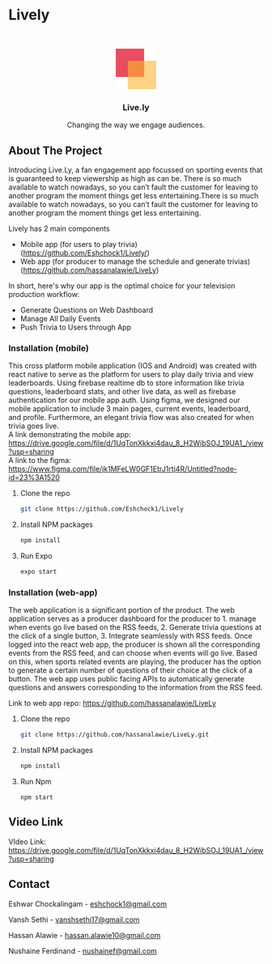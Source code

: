 # Lively

<br />
<p align="center">
  <a href="https://github.com/othneildrew/Best-README-Template">
    <img src="assets/logo.png" alt="Logo" width="80" height="80">
  </a>

  <h3 align="center">Live.ly</h3>

  <p align="center">
    Changing the way we engage audiences.
</p>

## About The Project

Introducing Live.Ly, a fan engagement app focussed on sporting events that is guaranteed to keep viewership as high as can be. There is so much available to watch nowadays, so you can’t fault the customer for leaving to another program the moment things get less entertaining.There is so much available to watch nowadays, so you can’t fault the customer for leaving to another program the moment things get less entertaining.

Lively has 2 main components
* Mobile app (for users to play trivia) (https://github.com/Eshchock1/Lively/)
* Web app (for producer to manage the schedule and generate trivias) (https://github.com/hassanalawie/LiveLy)


In short, here's why our app is the optimal choice for your television production workflow:
* Generate Questions on Web Dashboard
* Manage All Daily Events 
* Push Trivia to Users through App

### Installation (mobile)

This cross platform mobile application (IOS and Android) was created with react native to serve as the platform for users to play daily trivia and view leaderboards. Using firebase realtime db to store information like trivia questions, leaderboard stats, and other live data, as well as firebase authentication for our mobile app auth. Using figma, we designed our mobile application to include 3 main pages, current events, leaderboard, and profile. Furthermore, an elegant trivia flow was also created for when trivia goes live. \
A link demonstrating the mobile app: https://drive.google.com/file/d/1UqTonXkkxi4dau_8_H2WibSOJ_19UA1_/view?usp=sharing \
A link to the figma: https://www.figma.com/file/jk1MFeLW0GF1EtrJ1rtj4R/Untitled?node-id=23%3A1520

1. Clone the repo
   ```sh
   git clone https://github.com/Eshchock1/Lively
   ```
3. Install NPM packages
   ```sh
   npm install
   ```
4. Run Expo 
   ```sh
   expo start
   ```
   
   
### Installation (web-app)
The web application is a significant portion of the product. The web application serves as a producer dashboard for the producer to 1. manage when events go live based on the RSS feeds, 2. Generate trivia questions at the click of a single button, 3. Integrate seamlessly with RSS feeds. Once logged into the react web app, the producer is shown all the corresponding events from the RSS feed, and can choose when events will go live. Based on this, when sports related events are playing, the producer has the option to generate a certain number of questions of their choice at the click of a button. The web app uses public facing APIs to automatically generate questions and answers corresponding to the information from the RSS feed. 

Link to web app repo: https://github.com/hassanalawie/LiveLy

1. Clone the repo
   ```sh
   git clone https://github.com/hassanalawie/LiveLy.git
   ```
3. Install NPM packages
   ```sh
   npm install
   ```
4. Run Npm 
   ```JS
   npm start
   ```
   
## Video Link

VIdeo Link: https://drive.google.com/file/d/1UqTonXkkxi4dau_8_H2WibSOJ_19UA1_/view?usp=sharing
   
   
## Contact

Eshwar Chockalingam - eshchock1@gmail.com

Vansh Sethi - vanshsethi17@gmail.com

Hassan Alawie - hassan.alawie10@gmail.com

Nushaine Ferdinand  - nushainef@gmail.com

